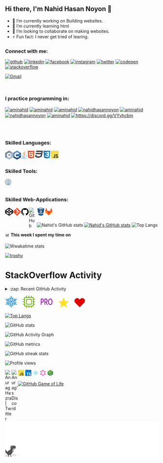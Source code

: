 ## Hi there, I'm Nahid Hasan Noyon 👋

- 🔭 I’m currently working on Building websites.  
- 🌱 I’m currently learning html 
- 👯 I’m looking to collaborate on making websites.  
- ⚡ Fun fact: I never get tried of learing. 

### Connect with me: 
[<img src='https://cdn.jsdelivr.net/npm/simple-icons@3.0.1/icons/github.svg' alt='github' height='40'>](https://github.com/nahid-hasan-noyon) [<img src='https://cdn.jsdelivr.net/npm/simple-icons@3.0.1/icons/linkedin.svg' alt='linkedin' height='40'>](https://www.linkedin.com/in/nahid-hasan-noyon-850027196/) [<img src='https://cdn.jsdelivr.net/npm/simple-icons@3.0.1/icons/facebook.svg' alt='facebook' height='40'>](https://www.facebook.com/nahid.hasan.noyon.20) [<img src='https://cdn.jsdelivr.net/npm/simple-icons@3.0.1/icons/instagram.svg' alt='instagram' height='40'>](https://www.instagram.com/nahid_hasannoyon/) [<img src='https://cdn.jsdelivr.net/npm/simple-icons@3.0.1/icons/twitter.svg' alt='twitter' height='40'>](https://twitter.com/NahidHasanNoyon) [<img src='https://cdn.jsdelivr.net/npm/simple-icons@3.0.1/icons/codepen.svg' alt='codepen' height='40'>](https://codepen.io/NahidHasanNoyon) [<img src='https://cdn.jsdelivr.net/npm/simple-icons@3.0.1/icons/stackoverflow.svg' alt='stackoverflow' height='40'>](https://stackoverflow.com/users/13222254) 


[![Gmail](https://img.shields.io/badge/%20-Send%20Mail-black?color=14171A&labelColor=ef5350&logo=gmail&logoColor=ffffff)](mailto:nahidhasannoyon20@gmail.com?subject=From%20GitHub&body=Hi,%20there.%20Found%20you%20from%20GitHub.)

<br />

<h3 align="left">I practice programming in:</h3>
<p align="left">
<a href="https://www.codechef.com/users/aminahid" target="blank"><img align="center" src="https://cdn.jsdelivr.net/npm/simple-icons@3.1.0/icons/codechef.svg" alt="aminahid" height="30" width="40" /></a>
<a href="https://www.hackerrank.com/aminahid" target="blank"><img align="center" src="https://cdn.jsdelivr.net/npm/simple-icons@3.0.1/icons/hackerrank.svg" alt="aminahid" height="30" width="40" /></a>
<a href="https://codeforces.com/profile/aminahid" target="blank"><img align="center" src="https://cdn.jsdelivr.net/npm/simple-icons@3.0.1/icons/codeforces.svg" alt="aminahid" height="30" width="40" /></a>
<a href="https://www.leetcode.com/nahidhasannoyon" target="blank"><img align="center" src="https://cdn.jsdelivr.net/npm/simple-icons@3.0.1/icons/leetcode.svg" alt="nahidhasannoyon" height="30" width="40" /></a>
<a href="https://www.hackerearth.com/aminahid" target="blank"><img align="center" src="https://cdn.jsdelivr.net/npm/simple-icons@3.0.1/icons/hackerearth.svg" alt="aminahid" height="30" width="40" /></a>
<a href="https://auth.geeksforgeeks.org/user/nahidhasannoyon" target="blank"><img align="center" src="https://cdn.jsdelivr.net/npm/simple-icons@3.0.1/icons/geeksforgeeks.svg" alt="nahidhasannoyon" height="30" width="40" /></a>
<a href="https://www.topcoder.com/members/aminahid" target="blank"><img align="center" src="https://cdn.jsdelivr.net/npm/simple-icons@3.0.1/icons/topcoder.svg" alt="aminahid" height="30" width="40" /></a>
<a href="https://discord.gg/https://discord.gg/VYvhcbm" target="blank"><img align="center" src="https://cdn.jsdelivr.net/npm/simple-icons@3.0.1/icons/discord.svg" alt="https://discord.gg/VYvhcbm" height="30" width="40" /></a>
</p>

<!--
[<img align="left" alt="Nahid Hasan Noyon | Facebook" width="22px" src="icons/facebook/facebook-original.svg" />] [Facebook]
[<img align="left" alt="codeSTACKr | Twitter" width="22px" src="https://cdn.jsdelivr.net/npm/simple-icons@v3/icons/twitter.svg" />][twitter]
[<img align="left" alt="codeSTACKr | LinkedIn" width="22px" src="https://cdn.jsdelivr.net/npm/simple-icons@v3/icons/linkedin.svg" />][linkedin]
[<img align="left" alt="codeSTACKr | Instagram" width="22px" src="https://cdn.jsdelivr.net/npm/simple-icons@v3/icons/instagram.svg" />][instagram]
<br />
-->
<!--
file:///F:/GitHub/nahid-hasan-noyon/icons/slack/slack-original.svg
<br />
file:///F:/GitHub/nahid-hasan-noyon/icons/trello/trello-plain.svg
<br />
<br />
-->
<br />
<br />
<!-- Adding blogpost:START 
<a href="https://refreshmind365.blogspot.com/"><img src = "https://img.shields.io/badge/%20-Follow-black?color=14171A&labelColor=ffffff&logo=blogger&logoColor=FC4F08"></a>
 </p>
     Adding blogpost:END -->



### Skilled Languages:

<img align="left" alt="C" width="26px" src="icons/c/c.svg" />
<img align="left" alt="Cpp" width="26px" src="icons/cpp/cpp.svg" />
<img align="left" alt="Java" width="20px" src="icons/java/java.svg" />
<img align="left" alt="HTML5" width="26px" src="icons/html5/html5-original.svg" />
<img align="left" alt="CSS" width="26px" src="icons/css/css.svg" />
<img align="left" alt="CSS" width="26px" src="icons/css3/css3-original.svg" />
<img align="left" alt="JavaScript" width="26px" src="icons/javascript/javascript.svg" />

<br> 
<br>

### Skilled Tools:

<img align="left" alt="Sourcetree" width="20px" src="icons/sourcetree/sourcetree-original.svg" />

<br> 
<br>

### Skilled Web-Applications:

<img align="left" alt="Codepen" width="26px" src="icons/codepen/codepen-icon.svg" />
<img align="left" alt="Git" width="26px" src="icons/git/git-original.svg" />
<img align="left" alt="GitHub" width="26px" src="icons/github/github-original.svg" />
<img align="left" alt="GitHub" width="26px" src="https://simpleicons.org/icons/github.svg" />
<img align="left" alt="Bitbucket" width="26px" src="icons/bitbucket/bitbucket-original.svg" />
<img align="left" alt="GitLab" width="26px" src="icons/gitlab/gitlab-original.svg" />

<br> 
<br>

<!-- Add github status 
 ![[YOUR SORT NAME]'s GitHub stats](https://github-readme-stats.vercel.app/api?username=[GITHUB USERNAME]&show_icons=true&theme=radical)
-->

![Nahid's GitHub stats](https://github-readme-stats.vercel.app/api?username=nahid-hasan-noyon&show_icons=true&theme=radical) [![Nahid's GitHub stats](https://github-readme-stats.vercel.app/api?username=nahid-hasan-noyon)](https://github.com/nahid-hasan-noyon/github-readme-stats) ![Top Langs](https://github-readme-stats.vercel.app/api/top-langs/?username=nahid-hasan-noyon&layout=compact)

📊 **This week I spent my time on**

![Wwakatime stats](https://github-readme-stats-taupe-two.vercel.app/api/wakatime?username=NahidHasanNoyon&hide_title=true&hide_border=true&langs_count=5)


[![trophy](https://github-profile-trophy.vercel.app/?username=nahid-hasan-noyon&theme=onedark)](https://github.com/nahid-hasan-noyon/github-profile-trophy)

<!--
file:///F:/GitHub/nahid-hasan-noyon/icons/google/google-original.svg
file:///F:/GitHub/nahid-hasan-noyon/icons/heroku/heroku-original.svg
file:///F:/GitHub/nahid-hasan-noyon/icons/oracle/oracle-original.svg
-->

[twitter]: https://twitter.com/codeSTACKr
[Facebook]: https://www.facebook.com/nahid.hasan.noyon.20
[instagram]: https://instagram.com/codeSTACKr
[linkedin]: https://linkedin.com/in/codeSTACKr

# StackOverflow Activity
<!-- STACKOVERFLOW:START -->
<!-- STACKOVERFLOW:END -->

<details>
  <summary>:zap: Recent GitHub Activity</summary>
  
<!--START_SECTION:activity-->
<!--END_SECTION:activity-->

</details>


<a href='https://archiveprogram.github.com/'><img src='https://raw.githubusercontent.com/acervenky/animated-github-badges/master/assets/acbadge.gif' width='40' height='40'></a> 
<a href='https://docs.github.com/en/developers'><img src='https://raw.githubusercontent.com/acervenky/animated-github-badges/master/assets/devbadge.gif' width='40' height='40'></a> 
<a href='https://github.com/pricing'><img src='https://raw.githubusercontent.com/acervenky/animated-github-badges/master/assets/pro.gif' width='40' height='40'></a> 
<a href='https://stars.github.com/'><img src='https://raw.githubusercontent.com/acervenky/animated-github-badges/master/assets/starbadge.gif' width='35' height='35'></a> 
<a href='https://docs.github.com/en/github/supporting-the-open-source-community-with-github-sponsors'><img src='https://raw.githubusercontent.com/acervenky/animated-github-badges/master/assets/sponsorbadge.gif' width='35' height='35'></a> 



[![Top Langs](https://github-readme-stats.vercel.app/api/top-langs/?username=nahid-hasan-noyon)](https://github.com/anuraghazra/github-readme-stats)

![GitHub stats](https://github-readme-stats.vercel.app/api?username=nahid-hasan-noyon&show_icons=true)  

![GitHub Activity Graph](https://activity-graph.herokuapp.com/graph?username=nahid-hasan-noyon)  

![GitHub metrics](https://metrics.lecoq.io/nahid-hasan-noyon)  

![GitHub streak stats](https://github-readme-streak-stats.herokuapp.com/?user=nahid-hasan-noyon)  

![Profile views](https://gpvc.arturio.dev/nahid-hasan-noyon)  

<a href="https://twitter.com/anuraghazru">
  <img align="left" alt="Anurag Hazra | Twitter" width="21px" src="https://raw.githubusercontent.com/anuraghazra/anuraghazra/master/assets/twitter.svg" />
</a>
<a href="https://discord.gg/VK4k3Br">
  <img align="left" alt="Anurag's Discord" width="21px" src="https://raw.githubusercontent.com/anuraghazra/anuraghazra/master/assets/discord-round.svg" />
</a>

<code><img height="20" src="https://raw.githubusercontent.com/github/explore/80688e429a7d4ef2fca1e82350fe8e3517d3494d/topics/javascript/javascript.png"></code>
<code><img height="20" src="https://raw.githubusercontent.com/github/explore/80688e429a7d4ef2fca1e82350fe8e3517d3494d/topics/typescript/typescript.png"></code>
<code><img height="20" src="https://raw.githubusercontent.com/github/explore/80688e429a7d4ef2fca1e82350fe8e3517d3494d/topics/react/react.png"></code>
<code><img height="20" src="https://raw.githubusercontent.com/github/explore/5c058a388828bb5fde0bcafd4bc867b5bb3f26f3/topics/graphql/graphql.png"></code>
<code><img height="20" src="https://raw.githubusercontent.com/github/explore/80688e429a7d4ef2fca1e82350fe8e3517d3494d/topics/nodejs/nodejs.png"></code>  

[![GitHub Game of Life](https://github4life.herokuapp.com/ethomson.gif?z=6)](https://github4life.herokuapp.com/ethomson)

![Trex Game](icons/screenshot.gif)




<!-- Adding Icons command
<img height="32" width="32" src="https://cdn.jsdelivr.net/npm/simple-icons@v4/icons/[ICON SLUG].svg" />
or, get from https://simpleicons.org/
or, https://raw.githubusercontent.com/github/explore/80688e429a7d4ef2fca1e82350fe8e3517d3494d/topics/[Icons Name]/[Icons Name].png
-->

<!-- Add github status 
 ![[YOUR SORT NAME]'s GitHub stats](https://github-readme-stats.vercel.app/api?username=[GITHUB USERNAME]&show_icons=true&theme=radical)
-->
<!-- Add Badges 
 https://shields.io/
-->

 
